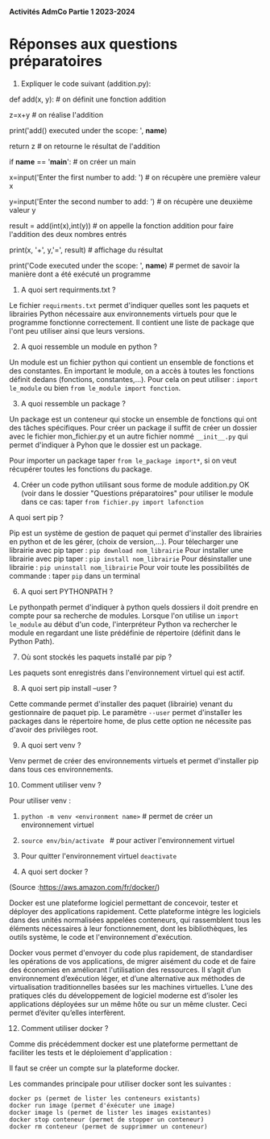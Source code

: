 **Activités AdmCo Partie 1 2023-2024**

# Réponses aux questions préparatoires

1) Expliquer le code suivant  (addition.py):

def add(x, y): # on définit une fonction addition

  z=x+y # on réalise l'addition

  print('add() executed under the scope: ', __name__)

  return z # on retourne le résultat de l'addition

if __name__ == '__main__':  # on créer un main 

  x=input('Enter the first number to add: ') # on récupère une première valeur x

  y=input('Enter the second number to add: ') # on récupère une deuxième valeur y

  result = add(int(x),int(y)) # on appelle la fonction addition pour faire l'addition des deux nombres entrés

  print(x, '+', y,'=', result) # affichage du résultat

  print('Code executed under the scope: ', __name__) # permet de savoir la manière dont a été exécuté un programme
  

1) A quoi sert requirments.txt ?

Le fichier `requirments.txt` permet d'indiquer quelles sont les paquets et librairies Python nécessaire aux environnements virtuels pour que le programme fonctionne correctement. 
Il contient une liste de package que l'ont peu utiliser ainsi que leurs versions.

2) A quoi ressemble un module en python ?

Un module est un fichier python qui contient un ensemble de fonctions et des constantes.
En important le module, on a accès à toutes les fonctions définit dedans (fonctions, constantes,...).
Pour cela on peut utiliser : `import le_module` ou bien `from le_module import fonction`.

3) A quoi ressemble un package ?

Un package est un conteneur qui stocke un ensemble de fonctions qui ont des tâches spécifiques.
Pour créer un package il suffit de créer un dossier avec le fichier mon_fichier.py et un autre fichier nommé ```__init__.py``` qui permet d'indiquer à Pyhon que le dossier est un package.

Pour importer un package taper ```from le_package import*```, si on veut récupérer toutes les fonctions du package.
 
4) Créer un code python utilisant sous forme de module addition.py
OK (voir dans le dossier "Questions préparatoires"
pour utiliser le module dans ce cas: taper `from fichier.py import lafonction`

A quoi sert pip ?

Pip est un système de gestion de paquet qui permet d'installer des librairies en python et de les gérer, (choix de version,...).
Pour télecharger une librairie avec pip taper : `pip download nom_librairie`
Pour installer une librairie avec pip taper : `pip install nom_librairie`
Pour désinstaller une librairie : `pip uninstall nom_librairie`
Pour voir toute les possibilités de commande : taper `pip` dans un terminal

6) A quoi sert PYTHONPATH ?

Le pythonpath permet d'indiquer à python quels dossiers il doit prendre en compte pour sa recherche de modules.
Lorsque l'on utilise un `import le_module` au début d'un code, l'interpréteur Python va rechercher le module en regardant une liste prédéfinie de répertoire (définit dans le Python Path).

7) Où sont stockés les paquets installé par pip ?

Les paquets sont enregistrés dans l'environnement virtuel qui est actif.

8) A quoi sert pip install –user ?

Cette commande permet d'installer des paquet (librairie) venant du gestionnaire de paquet pip.
Le paramètre `--user` permet d'installer les packages dans le répertoire home, de plus cette option ne nécessite pas d'avoir des privilèges root.  

9) A quoi sert venv ?

Venv permet de créer des environnements virtuels et permet d'installer pip dans tous ces environnements.

10) Comment utiliser venv ?

Pour utiliser venv :

1) ```python -m venv <environment name>``` # permet de créer un environnement virtuel
2) ```source env/bin/activate ``` # pour activer l'environnement virtuel
3) Pour quitter l'environnement virtuel ```deactivate```


11) A quoi sert docker ?

(Source :https://aws.amazon.com/fr/docker/)

Docker est une plateforme logiciel permettant de concevoir, tester et déployer des applications rapidement. 
Cette plateforme intègre les logiciels dans des unités normalisées appelées conteneurs, qui rassemblent tous les éléments nécessaires à leur fonctionnement, 
dont les bibliothèques, les outils système, le code et l'environnement d'exécution.

Docker vous permet d'envoyer du code plus rapidement, de standardiser les opérations de vos applications, de migrer aisément du code et de faire des économies en améliorant l'utilisation des ressources. Il s’agit d’un environnement d’exécution léger, et d’une alternative aux méthodes de virtualisation traditionnelles basées sur les machines virtuelles.
L’une des pratiques clés du développement de logiciel moderne est d’isoler les applications déployées sur un même hôte ou sur un même cluster. Ceci permet d’éviter qu’elles interfèrent.

12) Comment utiliser docker ?

Comme dis précédemment docker est une plateforme permettant de faciliter les tests et le déploiement d'application :

Il faut se créer un compte sur la plateforme docker.

Les commandes principale pour utiliser docker sont les suivantes :
```
docker ps (permet de lister les conteneurs existants)
docker run image (permet d'éxécuter une image)
docker image ls (permet de lister les images existantes)
docker stop conteneur (permet de stopper un conteneur)
docker rm conteneur (permet de supprimmer un conteneur)
```
